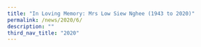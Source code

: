 ```yaml
---
title: "In Loving Memory: Mrs Low Siew Nghee (1943 to 2020)"
permalink: /news/2020/6/
description: ""
third_nav_title: "2020"
---
```

